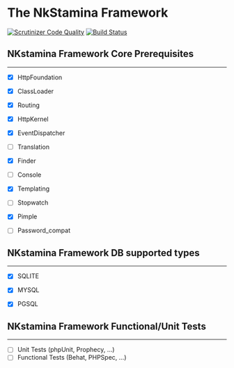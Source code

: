 The NkStamina Framework
=======================
[![Scrutinizer Code Quality](https://scrutinizer-ci.com/g/nkstamina/Framework/badges/quality-score.png?b=develop)](https://scrutinizer-ci.com/g/nkstamina/Framework/?branch=develop)
[![Build Status](https://scrutinizer-ci.com/g/nkstamina/Framework/badges/build.png?b=develop)](https://scrutinizer-ci.com/g/nkstamina/Framework/build-status/develop)


## NKstamina Framework Core Prerequisites
-----------------------------------------
- [x] HttpFoundation
- [x] ClassLoader
- [x] Routing
- [x] HttpKernel
- [x] EventDispatcher
- [ ] Translation
- [x] Finder
- [ ] Console
- [x] Templating
- [ ] Stopwatch
- [x] Pimple
- [ ] Password_compat


## NKstamina Framework DB supported types
--------------------------------------
- [x] SQLITE
- [x] MYSQL
- [x] PGSQL


## NKstamina Framework Functional/Unit Tests
--------------------------------------
- [ ] Unit Tests (phpUnit, Prophecy, ...)
- [ ] Functional Tests (Behat, PHPSpec, ...)
